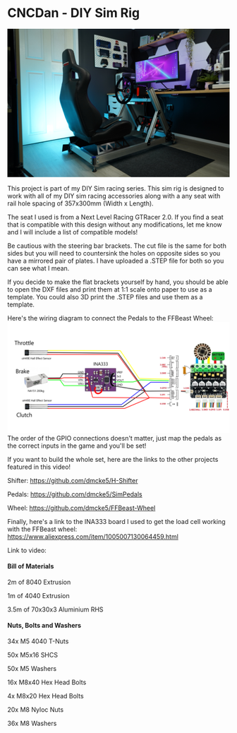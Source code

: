 # CNCDan - DIY Sim Rig

![Alt text](title.png "DIY Sim Rig")

This project is part of my DIY Sim racing series. This sim rig is designed to work with all of my DIY sim racing accessories along with a any seat with rail hole spacing of 357x300mm (Width x Length).

The seat I used is from a Next Level Racing GTRacer 2.0. If you find a seat that is compatible with this design without any modifications, let me know and I will include a list of compatible models!

Be cautious with the steering bar brackets. The cut file is the same for both sides but you will need to countersink the holes on opposite sides so you have a mirrored pair of plates. I have uploaded a .STEP file for both so you can see what I mean.

If you decide to make the flat brackets yourself by hand, you should be able to open the DXF files and print them at 1:1 scale onto paper to use as a template. You could also 3D print the .STEP files and use them as a template.

Here's the wiring diagram to connect the Pedals to the FFBeast Wheel:
![Alt text](Wiring_Diagram.png "Wiring Diagram")
The order of the GPIO connections doesn't matter, just map the pedals as the correct inputs in the game and you'll be set!

If you want to build the whole set, here are the links to the other projects featured in this video!

Shifter: https://github.com/dmcke5/H-Shifter

Pedals: https://github.com/dmcke5/SimPedals

Wheel: https://github.com/dmcke5/FFBeast-Wheel

Finally, here's a link to the INA333 board I used to get the load cell working with the FFBeast wheel: https://www.aliexpress.com/item/1005007130064459.html

Link to video:

#### Bill of Materials

2m of 8040 Extrusion

1m of 4040 Extrusion

3.5m of 70x30x3 Aluminium RHS

#### Nuts, Bolts and Washers

34x M5 4040 T-Nuts

50x M5x16 SHCS

50x M5 Washers

16x M8x40 Hex Head Bolts

4x M8x20 Hex Head Bolts

20x M8 Nyloc Nuts

36x M8 Washers

